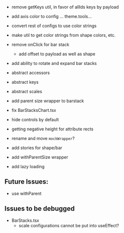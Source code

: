 * remove getKeys util, in favor of allIds keys by payload
* add axis color to config ... theme.tools...
* convert rest of configs to use color strings
* make util to get color strings from shape colors, etc.
* remove onClick for bar stack
  * add offset to payload as well as shape
* add ability to rotate and expand bar stacks
* abstract accessors
* abstract keys
* abstract scales
* add parent size wrapper to barstack
* fix BarStacksChart.tsx
* hide controls by default

* getting negative height for attribute rects
  
* rename and move `mockWrapper`?
* add stories for shape/bar
* add withParentSize wrapper
* add lazy loading

## Future Issues:  
* use withParent

## Issues to be debugged
* BarStacks.tsx
  * scale configurations cannot be put into useEffect?
